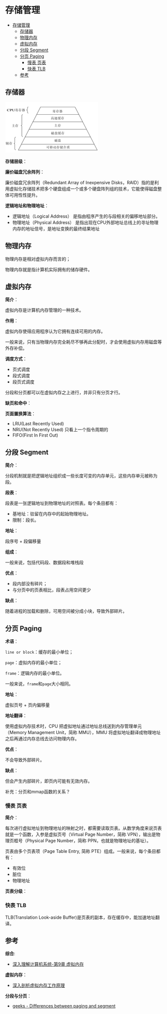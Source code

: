 # 存储管理

- [存储管理](#存储管理)
  - [存储器](#存储器)
  - [物理内存](#物理内存)
  - [虚拟内存](#虚拟内存)
  - [分段 Segment](#分段-segment)
  - [分页 Paging](#分页-paging)
    - [慢表 页表](#慢表-页表)
    - [快表 TLB](#快表-tlb)
  - [参考](#参考)

## 存储器

![memory level](../img/operating_system_memory_level.png)

**存储层级**：

**廉价磁盘冗余阵列**：

廉价磁盘冗余阵列（Redundant Array of Inexpensive Disks，RAID）指的是利用虚拟化存储技术把多个硬盘组成一个或多个硬盘阵列组的技术，它能使得磁盘整体可用性性提升。

**逻辑地址和物理地址**：

- 逻辑地址（Logical Address） 是指由程序产生的与段相关的偏移地址部分。
- 物理地址（Physical Address） 是指出现在CPU外部地址总线上的寻址物理内存的地址信号，是地址变换的最终结果地址

## 物理内存

物理内存是相对虚拟内存而言的；

物理内存就是指计算机实际拥有的储存硬件。

## 虚拟内存

**简介**：

虚拟内存是计算机内存管理的一种技术。

**作用**：

虚拟内存使得应用程序认为它拥有连续可用的内存。

一般来说，只有当物理内存完全耗尽不够再此分配时，才会使用虚拟内存用磁盘等外存补偿。

**调度方式**：

- 页式调度
- 段式调度
- 段页式调度

分段和分页都可以在虚拟内存之上进行，并非只有分页才行。

**缺页和命中**：

**页面置换算法**：

- LRU(Last Recently Used)
- NRU(Not Recently Used) 只看上一个指令周期的
- FIFO(First In First Out)

## 分段 Segment

**简介**：

分段机制就是把逻辑地址组织成一些长度可变的内存单元，这些内存单元被称为段。

**段表**：

段表是一张逻辑地址到物理地址的对照表。每个条目都有：

- 基地址：驻留在内存中的起始物理地址。
- 限制：段长。

**地址**：

段序号 + 段偏移量

**组成**：

一般来说，包括代码段、数据段和堆栈段

**优点**：

- 段内部没有碎片；
- 与分页中的页表相比，段表占用空间更少

**缺点**：

随着进程的加载和删除，可用空间被分成小块，导致外部碎片。

## 分页 Paging

**术语**：

`line or block`：缓存的最小单位；

`page`：虚拟内存的最小单位；

`frame`：逻辑内存的最小单位。

一般来说，`frame`和`page`大小相同。

**地址**：

虚拟页号 + 页内偏移量

**地址翻译**：

使用虚拟内存技术时，CPU 把虚拟地址通过地址总线送到内存管理单元（Memory Management Unit，简称 MMU），MMU 将虚拟地址翻译成物理地址之后再通过内存总线去访问物理内存。

**优点**：

不会导致外部碎片。

**缺点**：

但会产生内部碎片，即页内可能有无效内存。

补充：分页和mmap函数的关系？

### 慢表 页表

**简介**：

每次进行虚拟地址到物理地址的映射之时，都需要读取页表。从数学角度来说页表就是一个函数，入参是虚拟页号（Virtual Page Number，简称 VPN），输出是物理页框号（Physical Page Number，简称 PPN，也就是物理地址的基址）。

页表由多个页表项（Page Table Entry, 简称 PTE）组成。一般来说，每个条目都有：

- 有效位
- 脏位
- 物理地址

**页表分级**：

### 快表 TLB

TLB(Translation Look-aside Buffer)是页表的副本，存在缓存中，能加速地址翻译。

## 参考

**综合**:

- [深入理解计算机系统-第9章 虚拟内存](https://hansimov.gitbook.io/csapp/)

**虚拟内存**：

- [深入剖析虚拟内存工作原理](https://cloud.tencent.com/developer/article/1821336)

**分段与分页**：

- [geeks - Differences between paging and segment](https://www.geeksforgeeks.org/difference-between-paging-and-segmentation/)
